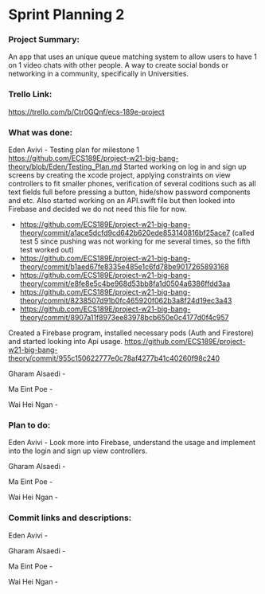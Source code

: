 # Sprint Planning 2

### Project Summary:
An app that uses an unique queue matching system to allow users to have 1 on 1 video chats with other people. A way to create social bonds or networking in a community, specifically in Universities. 

### Trello Link:
https://trello.com/b/Ctr0GQnf/ecs-189e-project

### What was done:

Eden Avivi - Testing plan for milestone 1 https://github.com/ECS189E/project-w21-big-bang-theory/blob/Eden/Testing_Plan.md
Started working on log in and sign up screens by creating the xcode project, applying constraints on view controllers to fit smaller phones, verification of several coditions such as all text fields full before pressing a button, hide/show password components and etc. Also started working on an API.swift file but then looked into Firebase and decided we do not need this file for now.
- https://github.com/ECS189E/project-w21-big-bang-theory/commit/a1ace5dcfd9cd642b620ede853140816bf25ace7 (called test 5 since pushing was not working for me several times, so the fifth test worked out)
- https://github.com/ECS189E/project-w21-big-bang-theory/commit/b1aed67fe8335e485e1c6fd78be9017265893168
- https://github.com/ECS189E/project-w21-big-bang-theory/commit/e8fe8e5c4be968d53bb8fa1d0504a6386ffdd3aa
- https://github.com/ECS189E/project-w21-big-bang-theory/commit/8238507d91b0fc465920f062b3a8f24d19ec3a43
- https://github.com/ECS189E/project-w21-big-bang-theory/commit/8907a11f8973ee83978bcb650e0c4177d0f4c957

Created a Firebase program, installed necessary pods (Auth and Firestore) and started looking into Api usage.
https://github.com/ECS189E/project-w21-big-bang-theory/commit/955c150622777e0c78af4277b41c40260f98c240

Gharam Alsaedi - 

Ma Eint Poe - 

Wai Hei Ngan -

### Plan to do:

Eden Avivi - Look more into Firebase, understand the usage and implement into the login and sign up view controllers.

Gharam Alsaedi - 

Ma Eint Poe - 

Wai Hei Ngan -

### Commit links and descriptions:

Eden Avivi - 

Gharam Alsaedi - 

Ma Eint Poe - 

Wai Hei Ngan -
